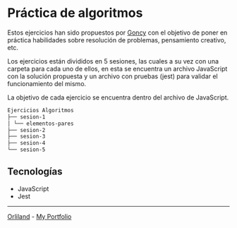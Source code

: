 # Práctica de algoritmos

Estos ejercicios han sido propuestos por [Goncy](https://gonzalopozzo.com) con el objetivo de poner en práctica habilidades sobre resolución de problemas, pensamiento creativo, etc.

Los ejercicios están divididos en 5 sesiones, las cuales a su vez con una carpeta para cada uno de ellos, en esta se encuentra un archivo JavaScript con la solución propuesta y un archivo con pruebas (jest) para validar el funcionamiento del mismo.

La objetivo de cada ejercicio se encuentra dentro del archivo de JavaScript.

```md
Ejercicios Algoritmos
├── sesion-1
│ └── elementos-pares
├── sesion-2
├── sesion-3
├── sesion-4
└── sesion-5
```

## Tecnologías

- JavaScript
- Jest

---

[Orliland](https://threads.net/Orliland) -
[My Portfolio](https://orli.land)

